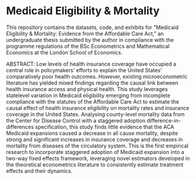 # Medicaid Eligibility & Mortality
This repository contains the datasets, code, and exhibits for "Medicaid Eligibility & Mortality: Evidence from the Affordable Care Act," an undergraduate thesis submitted by the author in compliance with the programme regulations of the BSc Econometrics and Mathematical Economics at the London School of Economics.

ABSTRACT: Low levels of health insurance coverage have occupied a central role in policymakers’
efforts to explain the United States’ comparatively poor health outcomes. However,
existing microeconometric literature has yielded mixed findings regarding the causal
link between health insurance access and physical health. This study leverages statelevel
variation in Medicaid eligibility emerging from incomplete compliance with the
statutes of the Affordable Care Act to estimate the causal effect of health insurance
eligibility on mortality rates and insurance coverage in the United States. Analysing
county-level mortality data from the Center for Disease Control with a staggered adoption
difference-in-differences specification, this study finds little evidence that the ACA
Medicaid expansions caused a decrease in all cause mortality, despite strong and significant
increases in insurance coverage and decreases in mortality from diseases of the
circulatory system. This is the first empirical research to incorporate staggered adoption
of Medicaid expansion into a two-way fixed effects framework, leveraging novel
estimators developed in the theoretical econometrics literature to consistently estimate
treatment effects and their dynamics.
